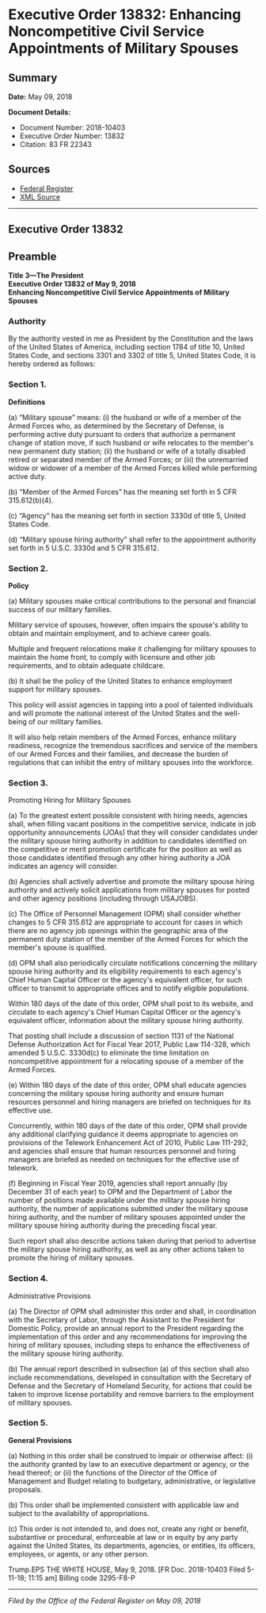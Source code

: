 # Executive Order 13832: Enhancing Noncompetitive Civil Service Appointments of Military Spouses

## Summary

**Date:** May 09, 2018

**Document Details:**
- Document Number: 2018-10403
- Executive Order Number: 13832
- Citation: 83 FR 22343

## Sources
- [Federal Register](https://www.federalregister.gov/documents/2018/05/14/2018-10403/enhancing-noncompetitive-civil-service-appointments-of-military-spouses)
- [XML Source](https://www.federalregister.gov/documents/full_text/xml/2018/05/14/2018-10403.xml)

---

## Executive Order 13832

## Preamble

**Title 3—The President**  
**Executive Order 13832 of May 9, 2018**  
**Enhancing Noncompetitive Civil Service Appointments of Military Spouses**

### Authority

By the authority vested in me as President by the Constitution and the laws of the United States of America, including section 1784 of title 10, United States Code, and sections 3301 and 3302 of title 5, United States Code, it is hereby ordered as follows:
### Section 1.

**Definitions**

(a) “Military spouse” means:
    (i) the husband or wife of a member of the Armed Forces who, as determined by the Secretary of Defense, is performing active duty pursuant to orders that authorize a permanent change of station move, if such husband or wife relocates to the member's new permanent duty station;
    (ii) the husband or wife of a totally disabled retired or separated member of the Armed Forces; or
    (iii) the unremarried widow or widower of a member of the Armed Forces killed while performing active duty.

(b) “Member of the Armed Forces” has the meaning set forth in 5 CFR 315.612(b)(4).

(c) “Agency” has the meaning set forth in section 3330d of title 5, United States Code.

(d) “Military spouse hiring authority” shall refer to the appointment authority set forth in 5 U.S.C. 3330d and 5 CFR 315.612.
### Section 2.

**Policy**

(a) Military spouses make critical contributions to the personal and financial success of our military families.

Military service of spouses, however, often impairs the spouse's ability to obtain and maintain employment, and to achieve career goals.

Multiple and frequent relocations make it challenging for military spouses to maintain the home front, to comply with licensure and other job requirements, and to obtain adequate childcare.

(b) It shall be the policy of the United States to enhance employment support for military spouses.

This policy will assist agencies in tapping into a pool of talented individuals and will promote the national interest of the United States and the well-being of our military families.

It will also help retain members of the Armed Forces, enhance military readiness, recognize the tremendous sacrifices and service of the members of our Armed Forces and their families, and decrease the burden of regulations that can inhibit the entry of military spouses into the workforce.
### Section 3.

Promoting Hiring for Military Spouses

(a) To the greatest extent possible consistent with hiring needs, agencies shall, when filling vacant positions in the competitive service, indicate in job opportunity announcements (JOAs) that they will consider candidates under the military spouse hiring authority in addition to candidates identified on the competitive or merit promotion certificate for the position as well as those candidates identified through any other hiring authority a JOA indicates an agency will consider.

(b) Agencies shall actively advertise and promote the military spouse hiring authority and actively solicit applications from military spouses for posted and other agency positions (including through USAJOBS).

(c) The Office of Personnel Management (OPM) shall consider whether changes to 5 CFR 315.612 are appropriate to account for cases in which 
there are no agency job openings within the geographic area of the permanent duty station of the member of the Armed Forces for which the member's spouse is qualified.

(d) OPM shall also periodically circulate notifications concerning the military spouse hiring authority and its eligibility requirements to each agency's Chief Human Capital Officer or the agency's equivalent officer, for such officer to transmit to appropriate offices and to notify eligible populations.

Within 180 days of the date of this order, OPM shall post to its website, and circulate to each agency's Chief Human Capital Officer or the agency's equivalent officer, information about the military spouse hiring authority.

That posting shall include a discussion of section 1131 of the National Defense Authorization Act for Fiscal Year 2017, Public Law 114-328, which amended 5 U.S.C. 3330d(c) to eliminate the time limitation on noncompetitive appointment for a relocating spouse of a member of the Armed Forces.

(e) Within 180 days of the date of this order, OPM shall educate agencies concerning the military spouse hiring authority and ensure human resources personnel and hiring managers are briefed on techniques for its effective use.

Concurrently, within 180 days of the date of this order, OPM shall provide any additional clarifying guidance it deems appropriate to agencies on provisions of the Telework Enhancement Act of 2010, Public Law 111-292, and agencies shall ensure that human resources personnel and hiring managers are briefed as needed on techniques for the effective use of telework.

(f) Beginning in Fiscal Year 2019, agencies shall report annually (by December 31 of each year) to OPM and the Department of Labor the number of positions made available under the military spouse hiring authority, the number of applications submitted under the military spouse hiring authority, and the number of military spouses appointed under the military spouse hiring authority during the preceding fiscal year.

Such report shall also describe actions taken during that period to advertise the military spouse hiring authority, as well as any other actions taken to promote the hiring of military spouses.
### Section 4.

Administrative Provisions

(a) The Director of OPM shall administer this order and shall, in coordination with the Secretary of Labor, through the Assistant to the President for Domestic Policy, provide an annual report to the President regarding the implementation of this order and any recommendations for improving the hiring of military spouses, including steps to enhance the effectiveness of the military spouse hiring authority.

(b) The annual report described in subsection (a) of this section shall also include recommendations, developed in consultation with the Secretary of Defense and the Secretary of Homeland Security, for actions that could be taken to improve license portability and remove barriers to the employment of military spouses.
### Section 5.

**General Provisions**

(a) Nothing in this order shall be construed to impair or otherwise affect:
    (i) the authority granted by law to an executive department or agency, or the head thereof; or
    (ii) the functions of the Director of the Office of Management and Budget relating to budgetary, administrative, or legislative proposals.

(b) This order shall be implemented consistent with applicable law and subject to the availability of appropriations.

(c) This order is not intended to, and does not, create any right or benefit, substantive or procedural, enforceable at law or in equity by any party against the United States, its departments, agencies, or entities, its officers, employees, or agents, or any other person.

Trump.EPS
THE WHITE HOUSE,
May 9, 2018.
[FR Doc. 2018-10403 
Filed 5-11-18; 11:15 am]
Billing code 3295-F8-P

---

*Filed by the Office of the Federal Register on May 09, 2018*
